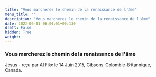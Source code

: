 ```yaml
---
title: "Vous marcherez le chemin de la renaissance de l'âme"
menu_title: ""
description: "Vous marcherez le chemin de la renaissance de l'âme"
date: 2022-06-01 06:00:01+00:130
draft: False
hidden: True
weight:
---
```

### Vous marcherez le chemin de la renaissance de l'âme

Jésus - reçu par Al Fike le 14 Juin 2015, Gibsons, Colombie-Britannique, Canada.




